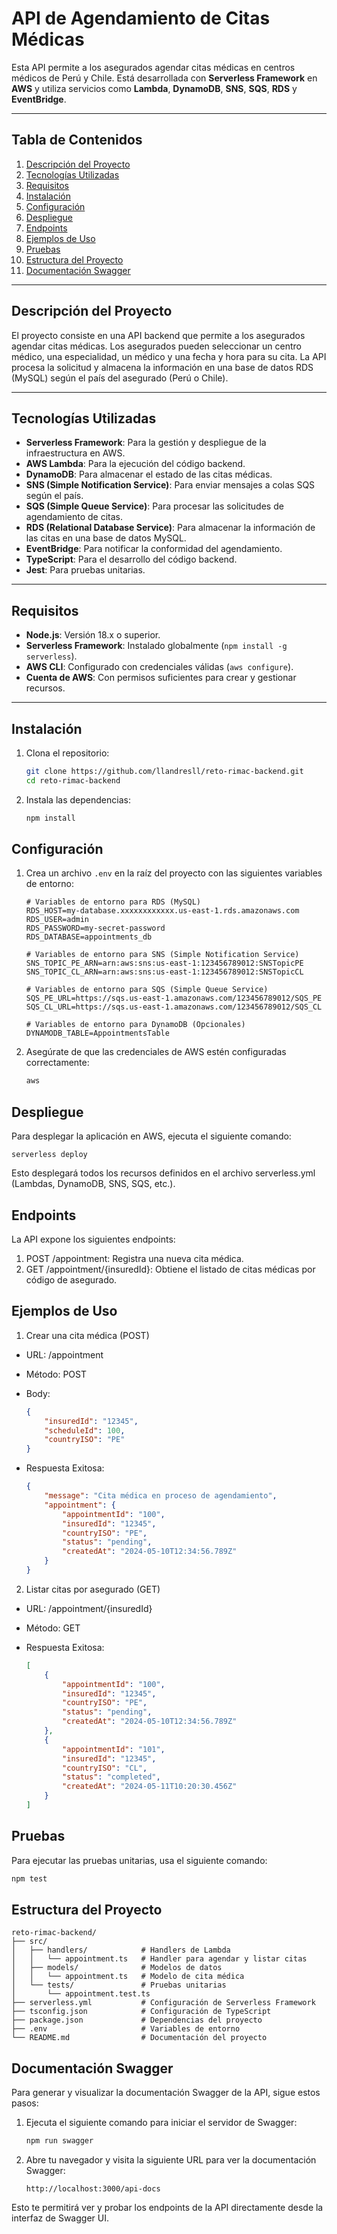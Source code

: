 # **API de Agendamiento de Citas Médicas**

Esta API permite a los asegurados agendar citas médicas en centros médicos de Perú y Chile. Está desarrollada con **Serverless Framework** en **AWS** y utiliza servicios como **Lambda**, **DynamoDB**, **SNS**, **SQS**, **RDS** y **EventBridge**.

---

## **Tabla de Contenidos**

1. [Descripción del Proyecto](#descripción-del-proyecto)
2. [Tecnologías Utilizadas](#tecnologías-utilizadas)
3. [Requisitos](#requisitos)
4. [Instalación](#instalación)
5. [Configuración](#configuración)
6. [Despliegue](#despliegue)
7. [Endpoints](#endpoints)
8. [Ejemplos de Uso](#ejemplos-de-uso)
9. [Pruebas](#pruebas)
10. [Estructura del Proyecto](#estructura-del-proyecto)
11. [Documentación Swagger](#documentación-swagger)

---

## **Descripción del Proyecto**

El proyecto consiste en una API backend que permite a los asegurados agendar citas médicas. Los asegurados pueden seleccionar un centro médico, una especialidad, un médico y una fecha y hora para su cita. La API procesa la solicitud y almacena la información en una base de datos RDS (MySQL) según el país del asegurado (Perú o Chile).

---

## **Tecnologías Utilizadas**

- **Serverless Framework**: Para la gestión y despliegue de la infraestructura en AWS.
- **AWS Lambda**: Para la ejecución del código backend.
- **DynamoDB**: Para almacenar el estado de las citas médicas.
- **SNS (Simple Notification Service)**: Para enviar mensajes a colas SQS según el país.
- **SQS (Simple Queue Service)**: Para procesar las solicitudes de agendamiento de citas.
- **RDS (Relational Database Service)**: Para almacenar la información de las citas en una base de datos MySQL.
- **EventBridge**: Para notificar la conformidad del agendamiento.
- **TypeScript**: Para el desarrollo del código backend.
- **Jest**: Para pruebas unitarias.

---

## **Requisitos**

- **Node.js**: Versión 18.x o superior.
- **Serverless Framework**: Instalado globalmente (`npm install -g serverless`).
- **AWS CLI**: Configurado con credenciales válidas (`aws configure`).
- **Cuenta de AWS**: Con permisos suficientes para crear y gestionar recursos.

---

## **Instalación**

1. Clona el repositorio:

    ```bash
    git clone https://github.com/llandresll/reto-rimac-backend.git
    cd reto-rimac-backend
    ```

2. Instala las dependencias:

    ```bash
    npm install
    ```

## **Configuración**

1. Crea un archivo `.env` en la raíz del proyecto con las siguientes variables de entorno:

    ```plaintext
    # Variables de entorno para RDS (MySQL)
    RDS_HOST=my-database.xxxxxxxxxxxx.us-east-1.rds.amazonaws.com
    RDS_USER=admin
    RDS_PASSWORD=my-secret-password
    RDS_DATABASE=appointments_db

    # Variables de entorno para SNS (Simple Notification Service)
    SNS_TOPIC_PE_ARN=arn:aws:sns:us-east-1:123456789012:SNSTopicPE
    SNS_TOPIC_CL_ARN=arn:aws:sns:us-east-1:123456789012:SNSTopicCL

    # Variables de entorno para SQS (Simple Queue Service)
    SQS_PE_URL=https://sqs.us-east-1.amazonaws.com/123456789012/SQS_PE
    SQS_CL_URL=https://sqs.us-east-1.amazonaws.com/123456789012/SQS_CL

    # Variables de entorno para DynamoDB (Opcionales)
    DYNAMODB_TABLE=AppointmentsTable
    ```

2. Asegúrate de que las credenciales de AWS estén configuradas correctamente:

    ```bash
    aws 
    ```

## **Despliegue**

Para desplegar la aplicación en AWS, ejecuta el siguiente comando:

```
serverless deploy
```

Esto desplegará todos los recursos definidos en el archivo serverless.yml (Lambdas, DynamoDB, SNS, SQS, etc.).

## **Endpoints**

La API expone los siguientes endpoints:

1. POST /appointment: Registra una nueva cita médica.
2. GET /appointment/{insuredId}: Obtiene el listado de citas médicas por código de asegurado.

## **Ejemplos de Uso**

1. Crear una cita médica (POST)

- URL: /appointment
- Método: POST
- Body:

    ```json
    {
        "insuredId": "12345",
        "scheduleId": 100,
        "countryISO": "PE"
    }
    ```
    
- Respuesta Exitosa:

    ```json
    {
        "message": "Cita médica en proceso de agendamiento",
        "appointment": {
            "appointmentId": "100",
            "insuredId": "12345",
            "countryISO": "PE",
            "status": "pending",
            "createdAt": "2024-05-10T12:34:56.789Z"
        }
    }
    ```
    
2. Listar citas por asegurado (GET)

- URL: /appointment/{insuredId}
- Método: GET
- Respuesta Exitosa:

    ```json
    [
        {
            "appointmentId": "100",
            "insuredId": "12345",
            "countryISO": "PE",
            "status": "pending",
            "createdAt": "2024-05-10T12:34:56.789Z"
        },
        {
            "appointmentId": "101",
            "insuredId": "12345",
            "countryISO": "CL",
            "status": "completed",
            "createdAt": "2024-05-11T10:20:30.456Z"
        }
    ]
    ```

## **Pruebas**

Para ejecutar las pruebas unitarias, usa el siguiente comando:

```bash
npm test
```

## **Estructura del Proyecto**

```
reto-rimac-backend/
├── src/
│   ├── handlers/            # Handlers de Lambda
│   │   └── appointment.ts   # Handler para agendar y listar citas
│   ├── models/              # Modelos de datos
│   │   └── appointment.ts   # Modelo de cita médica
│   └── tests/               # Pruebas unitarias
│       └── appointment.test.ts
├── serverless.yml           # Configuración de Serverless Framework
├── tsconfig.json            # Configuración de TypeScript
├── package.json             # Dependencias del proyecto
├── .env                     # Variables de entorno
└── README.md                # Documentación del proyecto
````

## **Documentación Swagger**

Para generar y visualizar la documentación Swagger de la API, sigue estos pasos:

1. Ejecuta el siguiente comando para iniciar el servidor de Swagger:

    ```bash
    npm run swagger
    ```

2. Abre tu navegador y visita la siguiente URL para ver la documentación Swagger:

    ```
    http://localhost:3000/api-docs
    ```

Esto te permitirá ver y probar los endpoints de la API directamente desde la interfaz de Swagger UI.